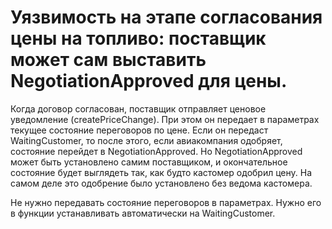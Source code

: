 # Уязвимость на этапе согласования цены на топливо: поставщик может сам выставить NegotiationApproved для цены.

Когда договор согласован, поставщик отправляет ценовое уведомление (createPriceChange). При этом он передает в параметрах текущее состояние переговоров по цене. Если он передаст WaitingCustomer, то после этого, если авиакомпания одобряет, состояние перейдет в NegotiationApproved. Но NegotiationApproved может быть установлено самим поставщиком, и окончательное состояние будет выглядеть так, как будто кастомер одобрил цену. На самом деле это одобрение было установлено без ведома кастомера.

Не нужно передавать состояние переговоров в параметрах. Нужно его в функции устанавливать автоматически на WaitingCustomer.